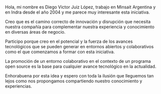 Hola, mi nombre es Diego Victor Juiz López, trabajo en Minsait Argentina y en Indra desde el año 2004 y me parece muy interesante esta iniciativa.

Creo que es el camino correcto de innovación y disrupción que necesita nuestra compañía para complementar nuestra experiencia y conocimiento en diversas áreas de negocio.

Participo porque creo en el potencial y la fuerza de los avances tecnológicos que se pueden generar en entornos abiertos y colaborativos como el que comenzamos a formar con esta iniciativa.

La promoción de un entorno colaborativo en el contexto de un programa open source es la base para cualquier avance tecnológico en la actualidad.

Enhorabuena por esta idea y espero con toda la ilusión que lleguemos tan lejos como nos propongamos compartiendo nuestro conocimiento y experiencias.  
